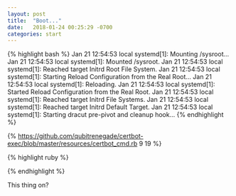 ```yaml
---
layout: post
title:  "Boot..."
date:   2018-01-24 00:25:29 -0700
categories: start
---
```

{% highlight bash %}
    Jan 21 12:54:53 local systemd[1]: Mounting /sysroot...
    Jan 21 12:54:53 local systemd[1]: Mounted /sysroot.
    Jan 21 12:54:53 local systemd[1]: Reached target Initrd Root File System.
    Jan 21 12:54:53 local systemd[1]: Starting Reload Configuration from the Real Root...
    Jan 21 12:54:53 local systemd[1]: Reloading.
    Jan 21 12:54:53 local systemd[1]: Started Reload Configuration from the Real Root.
    Jan 21 12:54:53 local systemd[1]: Reached target Initrd File Systems.
    Jan 21 12:54:53 local systemd[1]: Reached target Initrd Default Target.
    Jan 21 12:54:53 local systemd[1]: Starting dracut pre-pivot and cleanup hook...
{% endhighlight %}

{% https://github.com/qubitrenegade/certbot-exec/blob/master/resources/certbot_cmd.rb 9 19 %}

{% highlight ruby %}
<script src="https://gist.githubusercontent.com/qubitrenegade/2ff70cc63346a09c2374262e1075564c/raw/3c2d08dcac19f5d5cfbee2453b656417bbb8edd8/vfio-pci-override.sh"> </script>
{% endhighlight %}

This thing on?
